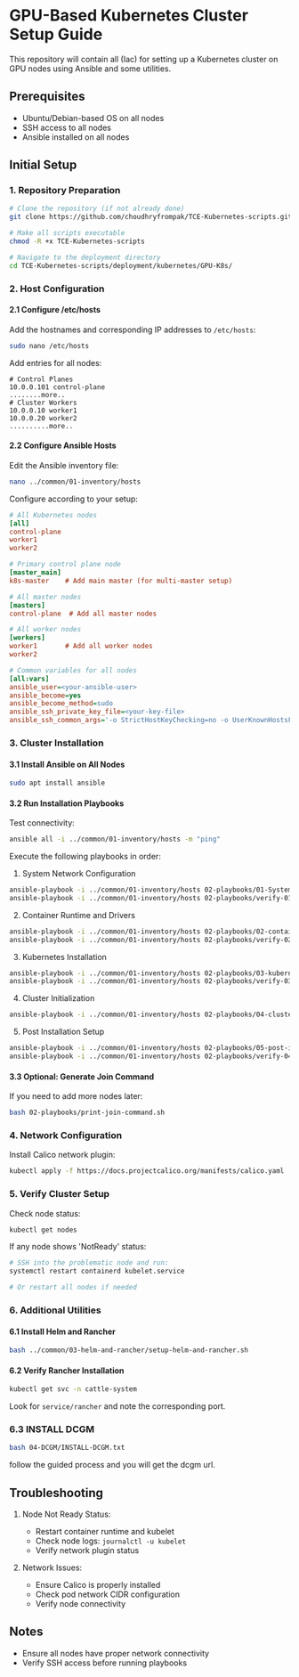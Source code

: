 # GPU-Based Kubernetes Cluster Setup Guide

This repository will contain all (Iac) for setting up a Kubernetes cluster on GPU nodes using Ansible and some utilities.

## Prerequisites

- Ubuntu/Debian-based OS on all nodes
- SSH access to all nodes
- Ansible installed on all nodes

## Initial Setup

### 1. Repository Preparation

```bash
# Clone the repository (if not already done)
git clone https://github.com/choudhryfrompak/TCE-Kubernetes-scripts.git

# Make all scripts executable
chmod -R +x TCE-Kubernetes-scripts

# Navigate to the deployment directory
cd TCE-Kubernetes-scripts/deployment/kubernetes/GPU-K8s/
```

### 2. Host Configuration

#### 2.1 Configure /etc/hosts

Add the hostnames and corresponding IP addresses to `/etc/hosts`:

```bash
sudo nano /etc/hosts
```

Add entries for all nodes:
```
# Control Planes
10.0.0.101 control-plane
........more..
# Cluster Workers
10.0.0.10 worker1
10.0.0.20 worker2
..........more..
```

#### 2.2 Configure Ansible Hosts

Edit the Ansible inventory file:
```bash
nano ../common/01-inventory/hosts
```

Configure according to your setup:
```ini
# All Kubernetes nodes
[all]
control-plane
worker1
worker2

# Primary control plane node
[master_main]
k8s-master    # Add main master (for multi-master setup)

# All master nodes
[masters]
control-plane  # Add all master nodes

# All worker nodes
[workers]
worker1       # Add all worker nodes
worker2

# Common variables for all nodes
[all:vars]
ansible_user=<your-ansible-user>
ansible_become=yes
ansible_become_method=sudo
ansible_ssh_private_key_file=<your-key-file>
ansible_ssh_common_args='-o StrictHostKeyChecking=no -o UserKnownHostsFile=/dev/null'
```

### 3. Cluster Installation

#### 3.1 Install Ansible on All Nodes
```bash
sudo apt install ansible
```

#### 3.2 Run Installation Playbooks

Test connectivity:
```bash
ansible all -i ../common/01-inventory/hosts -m "ping"
```

Execute the following playbooks in order:

1. System Network Configuration
```bash
ansible-playbook -i ../common/01-inventory/hosts 02-playbooks/01-System-Network.yml
ansible-playbook -i ../common/01-inventory/hosts 02-playbooks/verify-01.yml
```

2. Container Runtime and Drivers
```bash
ansible-playbook -i ../common/01-inventory/hosts 02-playbooks/02-container-runtime-drivers.yml
ansible-playbook -i ../common/01-inventory/hosts 02-playbooks/verify-02.yml
```

3. Kubernetes Installation
```bash
ansible-playbook -i ../common/01-inventory/hosts 02-playbooks/03-kubernetes-installation.yml
ansible-playbook -i ../common/01-inventory/hosts 02-playbooks/verify-03.yml
```

4. Cluster Initialization
```bash
ansible-playbook -i ../common/01-inventory/hosts 02-playbooks/04-cluster-initialization.yml
```

5. Post Installation Setup
```bash
ansible-playbook -i ../common/01-inventory/hosts 02-playbooks/05-post-installation.yml
ansible-playbook -i ../common/01-inventory/hosts 02-playbooks/verify-04-05.yml
```

#### 3.3 Optional: Generate Join Command
If you need to add more nodes later:
```bash
bash 02-playbooks/print-join-command.sh
```

### 4. Network Configuration

Install Calico network plugin:
```bash
kubectl apply -f https://docs.projectcalico.org/manifests/calico.yaml
```

### 5. Verify Cluster Setup

Check node status:
```bash
kubectl get nodes
```

If any node shows 'NotReady' status:
```bash
# SSH into the problematic node and run:
systemctl restart containerd kubelet.service

# Or restart all nodes if needed
```

### 6. Additional Utilities

#### 6.1 Install Helm and Rancher
```bash
bash ../common/03-helm-and-rancher/setup-helm-and-rancher.sh
```

#### 6.2 Verify Rancher Installation
```bash
kubectl get svc -n cattle-system
```
Look for `service/rancher` and note the corresponding port.

### 6.3 INSTALL DCGM

```bash
bash 04-DCGM/INSTALL-DCGM.txt
```
follow the guided process and you will get the dcgm url.



## Troubleshooting

1. Node Not Ready Status:
   - Restart container runtime and kubelet
   - Check node logs: `journalctl -u kubelet`
   - Verify network plugin status

2. Network Issues:
   - Ensure Calico is properly installed
   - Check pod network CIDR configuration
   - Verify node connectivity

## Notes

- Ensure all nodes have proper network connectivity
- Verify SSH access before running playbooks